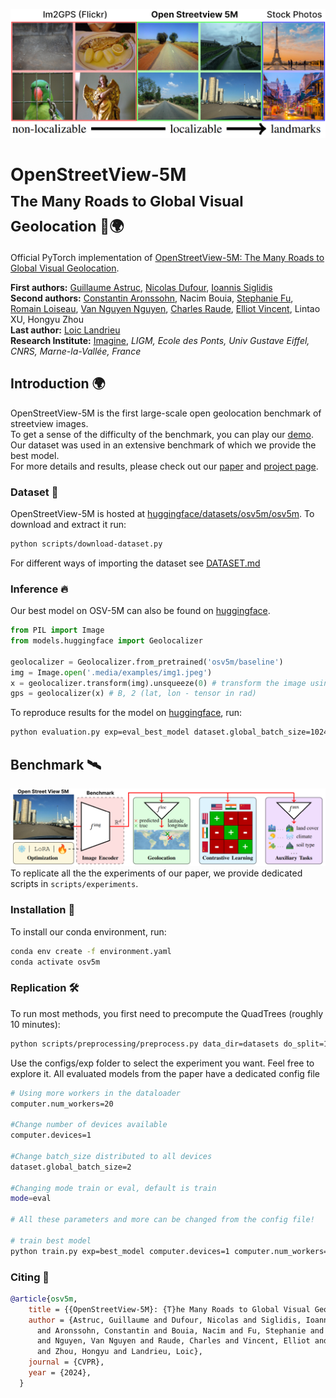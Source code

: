 ![teaser.png](./.media/teaser.png)
# OpenStreetView-5M <br><sub>The Many Roads to Global Visual Geolocation 📍🌍</sub>

Official PyTorch implementation of [OpenStreetView-5M: The Many Roads to Global Visual Geolocation](https://imagine.enpc.fr/~ioannis.siglidis/osv5m/).  

**First authors:** [Guillaume Astruc](https://gastruc.github.io/), [Nicolas Dufour](https://nicolas-dufour.github.io/), [Ioannis Siglidis](https://imagine.enpc.fr/~siglidii/)  
**Second authors:** [Constantin Aronssohn](), Nacim Bouia, [Stephanie Fu](https://stephanie-fu.github.io/), [Romain Loiseau](https://romainloiseau.fr/), [Van Nguyen Nguyen](https://nv-nguyen.github.io/), [Charles Raude](https://imagine.enpc.fr/~raudec/), [Elliot Vincent](https://imagine.enpc.fr/~vincente/), Lintao XU, Hongyu Zhou  
**Last author:** [Loic Landrieu](https://loiclandrieu.com/)  
**Research Institute:** [Imagine](https://imagine.enpc.fr/), _LIGM, Ecole des Ponts, Univ Gustave Eiffel, CNRS, Marne-la-Vallée, France_  

## Introduction 🌍
OpenStreetView-5M is the first large-scale open geolocation benchmark of streetview images.  
To get a sense of the difficulty of the benchmark, you can play our [demo](https://huggingface.co/spaces/osv5m/plonk).  
Our dataset was used in an extensive benchmark of which we provide the best model.  
For more details and results, please check out our [paper](https://arxiv.org/abs/2404.18873) and [project page](https://imagine.enpc.fr/~ioannis.siglidis/osv5m/).  

### Dataset 💾
OpenStreetView-5M is hosted at [huggingface/datasets/osv5m/osv5m](https://huggingface.co/datasets/osv5m/osv5m). To download and extract it run:
```bash
python scripts/download-dataset.py
``` 
For different ways of importing the dataset see [DATASET.md](DATASET.md) 

### Inference 🔥
Our best model on OSV-5M can also be found on [huggingface](https://huggingface.co/osv5m/baseline).  

```python
from PIL import Image
from models.huggingface import Geolocalizer

geolocalizer = Geolocalizer.from_pretrained('osv5m/baseline')
img = Image.open('.media/examples/img1.jpeg')
x = geolocalizer.transform(img).unsqueeze(0) # transform the image using our dedicated transformer
gps = geolocalizer(x) # B, 2 (lat, lon - tensor in rad)
```

To reproduce results for the model on [huggingface](https://huggingface.co/osv5m/baseline), run:

```bash
python evaluation.py exp=eval_best_model dataset.global_batch_size=1024
```

## Benchmark 🛰️
![benchmark.png](./.media/benchmark.png)
To replicate all the the experiments of our paper, we provide dedicated scripts in `scripts/experiments`.

### Installation 🌱
To install our conda environment, run:

```bash
conda env create -f environment.yaml
conda activate osv5m
```

### Replication 🛠️

To run most methods, you first need to precompute the QuadTrees (roughly 10 minutes):

```bash
python scripts/preprocessing/preprocess.py data_dir=datasets do_split=1000 #You will need to run this code with other splitting/depth arguments if you want to use different quadtree arguments
```

Use the configs/exp folder to select the experiment you want. Feel free to explore it. All evaluated models from the paper have a dedicated config file

```bash
# Using more workers in the dataloader
computer.num_workers=20

#Change number of devices available
computer.devices=1

#Change batch_size distributed to all devices
dataset.global_batch_size=2

#Changing mode train or eval, default is train
mode=eval

# All these parameters and more can be changed from the config file!

# train best model
python train.py exp=best_model computer.devices=1 computer.num_workers=16 dataset.global_batch_size=2
``` 

### Citing 💫

```bibtex
@article{osv5m,
    title = {{OpenStreetView-5M}: {T}he Many Roads to Global Visual Geolocation},
    author = {Astruc, Guillaume and Dufour, Nicolas and Siglidis, Ioannis
      and Aronssohn, Constantin and Bouia, Nacim and Fu, Stephanie and Loiseau, Romain
      and Nguyen, Van Nguyen and Raude, Charles and Vincent, Elliot and Xu, Lintao
      and Zhou, Hongyu and Landrieu, Loic},
    journal = {CVPR},
    year = {2024},
  }
```
